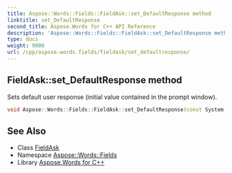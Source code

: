 ```yaml
---
title: Aspose::Words::Fields::FieldAsk::set_DefaultResponse method
linktitle: set_DefaultResponse
second_title: Aspose.Words for C++ API Reference
description: 'Aspose::Words::Fields::FieldAsk::set_DefaultResponse method. Sets default user response (initial value contained in the prompt window) in C++.'
type: docs
weight: 9000
url: /cpp/aspose.words.fields/fieldask/set_defaultresponse/
---
```

## FieldAsk::set_DefaultResponse method


Sets default user response (initial value contained in the prompt window).

```cpp
void Aspose::Words::Fields::FieldAsk::set_DefaultResponse(const System::String &value)
```

## See Also

* Class [FieldAsk](../)
* Namespace [Aspose::Words::Fields](../../)
* Library [Aspose.Words for C++](../../../)
